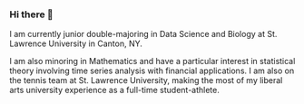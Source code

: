 ### Hi there 👋

I am currently junior double-majoring in Data Science and Biology at St. Lawrence University in Canton, NY.

I am also minoring in Mathematics and have a particular interest in statistical theory involving time series analysis with financial applications. I am also on the tennis team at St. Lawrence University, making the most of my liberal arts university experience as a full-time student-athlete.

<!--
**BrodyPinto/BrodyPinto** is a ✨ _special_ ✨ repository because its `README.md` (this file) appears on your GitHub profile.

Here are some ideas to get you started:

- 🔭 I’m currently working on ...
- 🌱 I’m currently learning ...
- 👯 I’m looking to collaborate on ...
- 🤔 I’m looking for help with ...
- 💬 Ask me about ...
- 📫 How to reach me: ...
- 😄 Pronouns: ...
- ⚡ Fun fact: ...
-->
